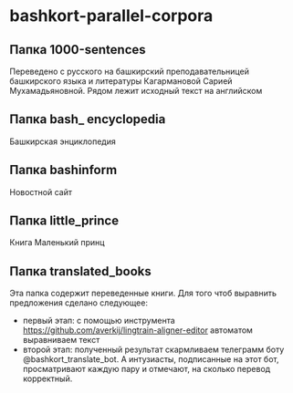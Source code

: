 # bashkort-parallel-corpora

## Папка 1000-sentences
Переведено с русского на башкирский преподавательницей башкирского языка и литературы Кагармановой Сарией Мухамадьяновной.
Рядом лежит исходный текст на английском

## Папка bash_ encyclopedia
Башкирская энциклопедия

## Папка bashinform
Новостной сайт

## Папка little_prince
Книга Маленький принц

## Папка translated_books
Эта папка содержит переведенные книги. Для того чтоб выравнить предложения сделано следующее:

- первый этап: с помощью инструмента https://github.com/averkij/lingtrain-aligner-editor  автоматом выравниваем текст
- второй этап: полученный результат скармливаем телеграмм боту @bashkort_translate_bot. А интузиасты, подписанные на этот бот, просматривают каждую пару и отмечают, на сколько перевод корректный.